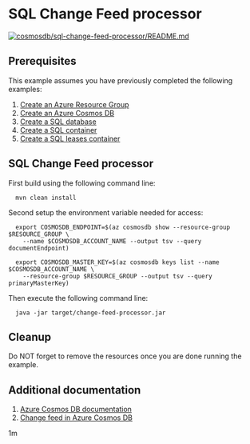 
# SQL Change Feed processor

[![cosmosdb/sql-change-feed-processor/README.md](https://github.com/Azure-Samples/java-on-azure-examples/actions/workflows/cosmosdb_sql-change-feed-processor_README_md.yml/badge.svg)](https://github.com/Azure-Samples/java-on-azure-examples/actions/workflows/cosmosdb_sql-change-feed-processor_README_md.yml)

## Prerequisites

This example assumes you have previously completed the following examples:

1. [Create an Azure Resource Group](../../group/create/README.md)
1. [Create an Azure Cosmos DB](../create/README.md)
1. [Create a SQL database](../create-sql-database/README.md)
1. [Create a SQL container](../create-sql-container/README.md)
1. [Create a SQL leases container](../create-sql-leases-container/README.md)

<!-- workflow.cron(0 5 * * 4) -->
<!-- workflow.include(../create-sql-container/README.md) -->
<!-- workflow.include(../create-sql-leases-container/README.md) -->

## SQL Change Feed processor

<!-- workflow.run()

  cd cosmosdb/sql-change-feed-processor

  -->

First build using the following command line:

```shell
  mvn clean install
```

Second setup the environment variable needed for access:

```shell
  export COSMOSDB_ENDPOINT=$(az cosmosdb show --resource-group $RESOURCE_GROUP \
    --name $COSMOSDB_ACCOUNT_NAME --output tsv --query documentEndpoint)

  export COSMOSDB_MASTER_KEY=$(az cosmosdb keys list --name $COSMOSDB_ACCOUNT_NAME \
    --resource-group $RESOURCE_GROUP --output tsv --query primaryMasterKey)
```

Then execute the following command line:

<!-- workflow.skip() -->
````shell
  java -jar target/change-feed-processor.jar
````

<!-- workflow.run() 

  export RESULT=$(java -jar target/change-feed-processor.jar)
  cd ../..

  -->

## Cleanup

<!-- workflow.directOnly()

  az group delete --name $RESOURCE_GROUP --yes || true
  if [[ "$RESULT" != "Change feed was processed" ]]; then
    echo "Failed to process SQL change feed"
    exit 1
  fi

  -->

Do NOT forget to remove the resources once you are done running the example.

## Additional documentation

1. [Azure Cosmos DB documentation](https://docs.microsoft.com/azure/cosmos-db/README.md)
1. [Change feed in Azure Cosmos DB](https://docs.microsoft.com/azure/cosmos-db/change-feed)

1m

